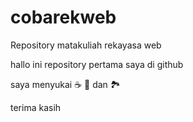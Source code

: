 # cobarekweb
Repository matakuliah rekayasa web

hallo ini repository pertama saya di github

saya menyukai :coffee: :pie: dan :national_park:

terima kasih 
